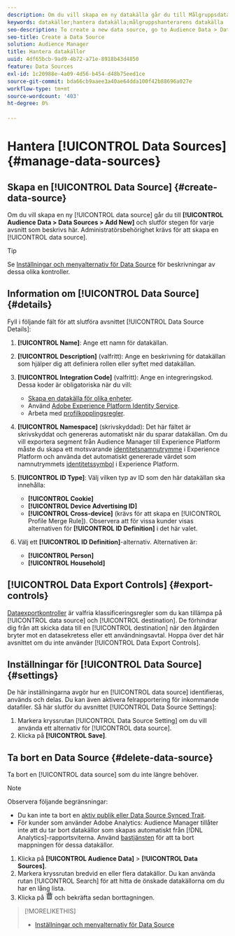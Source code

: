```yaml
---
description: Om du vill skapa en ny datakälla går du till Målgruppsdata > Datakällor > Lägg till ny och slutför stegen för varje avsnitt som beskrivs här. Administratörsbehörighet krävs för att skapa en datakälla.
keywords: datakällor;hantera datakälla;målgruppshanterarens datakälla
seo-description: To create a new data source, go to Audience Data > Data Sources > Add New and complete the steps for each section described here. Administrator permissions are required to create a data source.
seo-title: Create a Data Source
solution: Audience Manager
title: Hantera datakällor
uuid: 4df65bcb-9ad9-4b72-a71e-8918b43d4850
feature: Data Sources
exl-id: 1c20988e-4a09-4d56-b454-d48b75eed1ce
source-git-commit: bda66cb9aaee3a40ae64dda100f42b88696a027e
workflow-type: tm+mt
source-wordcount: '403'
ht-degree: 0%

---
```


# Hantera [!UICONTROL Data Sources] {#manage-data-sources}

## Skapa en [!UICONTROL Data Source] {#create-data-source}

Om du vill skapa en ny [!UICONTROL data source] går du till **[!UICONTROL Audience Data > Data Sources > Add New]** och slutför stegen för varje avsnitt som beskrivs här. Administratörsbehörighet krävs för att skapa en [!UICONTROL data source].

<!-- create-datasource.xml -->

>[!TIP]
>
>Se [Inställningar och menyalternativ för Data Source](../features/datasources-list-and-settings.md#settings-menu-options) för beskrivningar av dessa olika kontroller.

## Information om [!UICONTROL Data Source] {#details}

Fyll i följande fält för att slutföra avsnittet [!UICONTROL Data Source Details]:

1. **[!UICONTROL Name]**: Ange ett namn för datakällan.
1. **[!UICONTROL Description]** (valfritt): Ange en beskrivning för datakällan som hjälper dig att definiera rollen eller syftet med datakällan.
1. **[!UICONTROL Integration Code]** (valfritt): Ange en integreringskod. Dessa koder är obligatoriska när du vill:
   * [Skapa en datakälla för olika enheter](../features/profile-merge-rules/merge-rules-start.md#create-data-source).
   * Använd [Adobe Experience Platform Identity Service](https://experienceleague.adobe.com/docs/id-service/using/home.html?lang=sv-SE).
   * Arbeta med [profilkopplingsregler](../features/profile-merge-rules/merge-rules-start.md).
1. **[!UICONTROL Namespace]** (skrivskyddad): Det här fältet är skrivskyddat och genereras automatiskt när du sparar datakällan. Om du vill exportera segment från Audience Manager till Experience Platform måste du skapa ett motsvarande [identitetsnamnutrymme](https://experienceleague.adobe.com/docs/experience-platform/identity/namespaces.html?lang=sv-SE#manage-namespaces) i Experience Platform och använda det automatiskt genererade värdet som namnutrymmets [identitetssymbol](https://experienceleague.adobe.com/sv/docs/experience-platform/identity/features/namespaces#components-of-a-namespace) i Experience Platform.
1. **[!UICONTROL ID Type]**: Välj vilken typ av ID som den här datakällan ska innehålla:
   * **[!UICONTROL Cookie]**
   * **[!UICONTROL Device Advertising ID]**
   * **[!UICONTROL Cross-device]** (krävs för att skapa en [!UICONTROL Profile Merge Rule]). Observera att för vissa kunder visas alternativen för **[!UICONTROL ID Definition]** i det här valet.
1. Välj ett **[!UICONTROL ID Definition]**-alternativ. Alternativen är:

   * **[!UICONTROL Person]**
   * **[!UICONTROL Household]**

## [!UICONTROL Data Export Controls] {#export-controls}

[Dataexportkontroller](../features/data-export-controls.md) är valfria klassificeringsregler som du kan tillämpa på [!UICONTROL data source] och [!UICONTROL destination]. De förhindrar dig från att skicka data till en [!UICONTROL destination] när den åtgärden bryter mot en datasekretess eller ett användningsavtal. Hoppa över det här avsnittet om du inte använder [!UICONTROL Data Export Controls].

## Inställningar för [!UICONTROL Data Source] {#settings}

De här inställningarna avgör hur en [!UICONTROL data source] identifieras, används och delas. Du kan även aktivera felrapportering för inkommande datafiler. Så här slutför du avsnittet [!UICONTROL Data Source Settings]:

1. Markera kryssrutan [!UICONTROL Data Source Setting] om du vill använda ett alternativ för [!UICONTROL data source].
2. Klicka på **[!UICONTROL Save]**.

## Ta bort en Data Source {#delete-data-source}

<!-- t_datasource_delete.xml -->

Ta bort en [!UICONTROL data source] som du inte längre behöver.

>[!NOTE]
>
>Observera följande begränsningar:
>
>* Du kan inte ta bort en [aktiv publik eller Data Source Synced Trait](../features/traits/client-activity-synced-audience-traits.md).
>* För kunder som använder Adobe Analytics: Audience Manager tillåter inte att du tar bort datakällor som skapas automatiskt från [!DNL Analytics]-rapportsviterna. Använd [bastjänsten](https://experienceleague.adobe.com/sv/docs/core-services/interface/services/customer-attributes/attributes) för att ta bort mappningen för dessa datakällor.

1. Klicka på **[!UICONTROL Audience Data]** > **[!UICONTROL Data Sources]**.
1. Markera kryssrutan bredvid en eller flera datakällor.
Du kan använda rutan [!UICONTROL Search] för att hitta de önskade datakällorna om du har en lång lista.
1. Klicka på ![](assets/icon_trash.png) och bekräfta sedan borttagningen.


>[!MORELIKETHIS]
>
>* [Inställningar och menyalternativ för Data Source](../features/datasources-list-and-settings.md#settings-menu-options)
